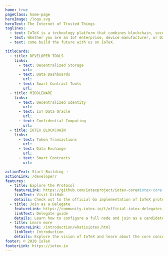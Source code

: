 ```yaml
---
home: true
pageClass: home-page
heroImage: /logo.svg
heroText: The Internet of Trusted Things
taglines:
  - text: IoTeX is a technology platform that combines blockchain, secure hardware, and confidential computing to empower user-centric, privacy-focused products and services.
  - text: Whether you are an IoT enterprise, device manufacturer, or Dapp builder,
  - text: come build the future with us on IoTeX.

titleCards:
  - title: DEVELOPER TOOLS
    links:
      - text: Decentralized Storage
        url:
      - text: Data Dashboards
        url:
      - text: Smart Contract Tools
        url:
  - title: MIDDLEWARE
    links:
      - text: Decentralized Identity
        url:
      - text: IoT Data Oracle
        url:
      - text: Confidential Computing
        url:
  - title: IOTEX BLOCKCHAIN
    links:
      - text: Token Transactions
        url:
      - text: Data Exchange
        url:
      - text: Smart Contracts
        url:

actionText: Start Building →
actionLink: /developer/
features:
  - title: Explore the Protocol
    featureLink: https://github.com/iotexproject/iotex-core#iotex-core
    linkText: Visit GitHub
    details: Check out to the official Go implementation of IoTeX protocol!
  - title: Join as a Delegate
    featureLink: https://community.iotex.io/t/official-iotex-delegates-thread/1263
    linkText: Delegate guide
    details: Learn how to configure a full node and join as a candidate delegate.
  - title: Learn more
    featureLink: /introduction/whatisiotex.html
    linkText: Introduction
    details: Explore the vision of IoTeX and learn about the core concepts.
footer: © 2020 IoTeX
footerLink: https://iotex.io
---
```

